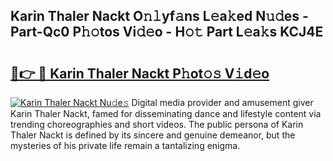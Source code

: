 ## Karin Thaler Nackt O𝚗𝚕yf𝚊ns L𝚎a𝚔ed N𝚞𝚍es - Part-Qc0 P𝚑𝚘tos Vi𝚍𝚎o - H𝚘𝚝 Part L𝚎a𝚔s KCJ4E

# <h2><a href="http://kfdsy6.oniu.top/?m=Karin+Thaler+Nackt">🔗👉 🔴 Karin Thaler Nackt P𝚑ot𝚘𝚜 V𝚒d𝚎o</a></h2>

[![Karin Thaler Nackt Nu𝚍e𝚜](https://i.imgur.com/0qMVB7G.gif)](http://kfdsy6.oniu.top/?m=Karin+Thaler+Nackt)
Digital media provider and amusement giver Karin Thaler Nackt, famed for disseminating dance and lifestyle content via trending choreographies and short videos. The public persona of Karin Thaler Nackt is defined by its sincere and genuine demeanor, but the mysteries of his private life remain a tantalizing enigma.  
